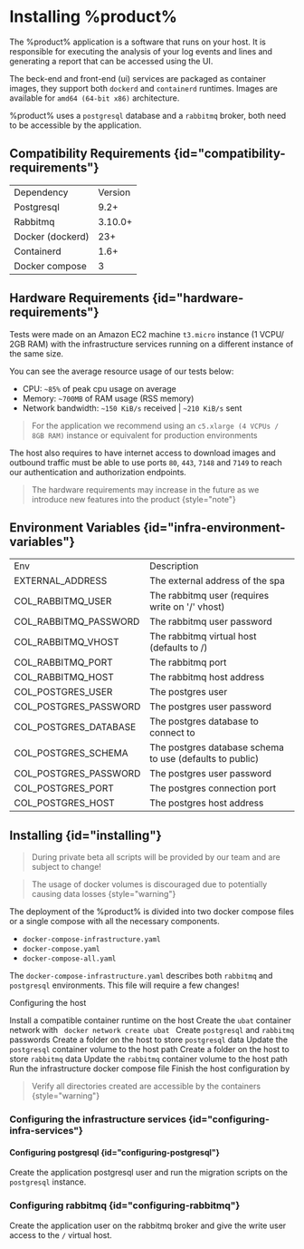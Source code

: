 # Installing %product%

The %product% application is a software that runs on your host. It is responsible for executing the analysis of your log
events and
lines and generating a report that can be accessed using the UI.

The beck-end and front-end (ui) services are packaged as container images, they support both `dockerd` and `containerd`
runtimes.
Images are available for `amd64 (64-bit x86)` architecture.

%product% uses a `postgresql` database and a `rabbitmq` broker, both need to be accessible by the
application.

## Compatibility Requirements {id="compatibility-requirements"}

<table id="infrastructure-dependencies-versions" style="header-row">
<tr>
    <td>Dependency</td>
    <td>Version</td>
</tr>
<tr>
    <td>Postgresql</td>
    <td>9.2+</td>
</tr>
<tr>
    <td>Rabbitmq</td>
    <td>3.10.0+</td>
</tr>
<tr>
    <td>Docker (dockerd)</td>
    <td>23+</td>
</tr>
<tr>
    <td>Containerd</td>
    <td>1.6+</td>
</tr>
<tr>
    <td>Docker compose</td>
    <td>3</td>
</tr>
</table>

## Hardware Requirements {id="hardware-requirements"}

Tests were made on an Amazon EC2 machine `t3.micro` instance (1 VCPU/ 2GB RAM) with the infrastructure services running
on a different instance of the same size.

You can see the average resource usage of our tests below:

- CPU: `~85%` of peak cpu usage on average
- Memory: `~700MB` of RAM usage (RSS memory)
- Network bandwidth: `~150 KiB/s` received | `~210 KiB/s` sent

> For the application we recommend using an `c5.xlarge (4 VCPUs / 8GB RAM)` instance or equivalent for production
> environments

The host also requires to have internet access to download images and outbound traffic must be able to use ports
`80`, `443`, `7148` and `7149` to reach our authentication and authorization endpoints.

> The hardware requirements may increase in the
> future as we introduce new features into the product
> {style="note"}


## Environment Variables {id="infra-environment-variables"}

<table id="application-environment-variable" style="header-row">
<tr>
    <td>Env</td>
    <td>Description</td>
</tr>
<tr>
    <td>EXTERNAL_ADDRESS</td>
    <td>The external address of the spa</td>
</tr>
<tr>
    <td>COL_RABBITMQ_USER</td>
    <td>The rabbitmq user (requires write on '/' vhost)</td>
</tr>
<tr>
    <td>COL_RABBITMQ_PASSWORD</td>
    <td>The rabbitmq user password</td>
</tr>
<tr>
    <td>COL_RABBITMQ_VHOST</td>
    <td>The rabbitmq virtual host (defaults to /)</td>
</tr>
<tr>
    <td>COL_RABBITMQ_PORT</td>
    <td>The rabbitmq port</td>
</tr>
<tr>
    <td>COL_RABBITMQ_HOST</td>
    <td>The rabbitmq host address</td>
</tr>
<tr>
    <td>COL_POSTGRES_USER</td>
    <td>The postgres user</td>
</tr>
<tr>
    <td>COL_POSTGRES_PASSWORD</td>
    <td>The postgres user password</td>
</tr>
<tr>
    <td>COL_POSTGRES_DATABASE</td>
    <td>The postgres database to connect to</td>
</tr>
<tr>
    <td>COL_POSTGRES_SCHEMA</td>
    <td>The postgres database schema to use (defaults to public)</td>
</tr>
<tr>
    <td>COL_POSTGRES_PASSWORD</td>
    <td>The postgres user password</td>
</tr>
<tr>
    <td>COL_POSTGRES_PORT</td>
    <td>The postgres connection port</td>
</tr>
<tr>
    <td>COL_POSTGRES_HOST</td>
    <td>The postgres host address</td>
</tr>
</table>

## Installing {id="installing"}

> During private beta all scripts will be provided by our team and are subject to change!

> The usage of docker volumes is discouraged due to potentially causing data losses
> {style="warning"}


The deployment of the %product% is divided into two docker compose files 
or a single compose with all the necessary components.

- `docker-compose-infrastructure.yaml`
- `docker-compose.yaml`
- `docker-compose-all.yaml`

The `docker-compose-infrastructure.yaml` describes both `rabbitmq` and `postgresql` environments.
This file will require a few changes!

<procedure>
<p>Configuring the host</p>
<step>Install a compatible container runtime on the host</step>
<step>Create the <code>ubat</code> container network with <code> docker network create ubat </code></step>
<step>Create <code>postgresql</code> and <code>rabbitmq</code> passwords</step>
<step>Create a folder on the host to store <code>postgresql</code> data</step>
<step>Update the <code>postgresql</code> container volume to the host path</step>
<step>Create a folder on the host to store <code>rabbitmq</code> data</step>
<step>Update the <code>rabbitmq</code> container volume to the host path</step>
<step>Run the infrastructure docker compose file</step>
<step>Finish the host configuration by <a anchor="configuring-infra-services"></a></step>
</procedure>

> Verify all directories created are accessible by the containers
> {style="warning"}


### Configuring the infrastructure services {id="configuring-infra-services"}

#### Configuring postgresql {id="configuring-postgresql"}

Create the application postgresql user and run the migration scripts on the `postgresql` instance.

### Configuring rabbitmq {id="configuring-rabbitmq"}

Create the application user on the rabbitmq broker and give the write user access to the `/` virtual host.